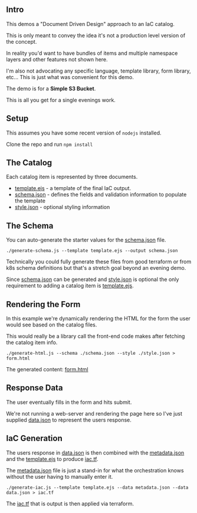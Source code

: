 ## Intro

This demos a "Document Driven Design" approach to an IaC catalog.

This is only meant to convey the idea it's not a production level version of the concept.

In reality you'd want to have bundles of items and multiple namespace layers and other features not shown here.

I'm also not advocating any specific language, template library, form library, etc...  This is just what was convenient for this demo.

The demo is for a **Simple S3 Bucket**.

This is all you get for a single evenings work.

## Setup

This assumes you have some recent version of `nodejs` installed.

Clone the repo and run `npm install`

## The Catalog

Each catalog item is represented by three documents.

  * [template.ejs](template.ejs) - a template of the final IaC output.
  * [schema.json](schema.json) - defines the fields and validation information to populate the template
  * [style.json](style.json) - optional styling information

## The Schema

You can auto-generate the starter values for the [schema.json](schema.json) file.

```
./generate-schema.js --template template.ejs --output schema.json
```

Technically you could fully generate these files from good terraform or from k8s schema definitions but that's a stretch goal beyond an evening demo.

Since [schema.json](schema.json) can be generated and [style.json](style.json) is optional the only requirement to adding a catalog item is [template.ejs](template.ejs).

## Rendering the Form

In this example we're dynamically rendering the HTML for the form the user would see based on the catalog files.

This would really be a library call the front-end code makes after fetching the catalog item info.

```
./generate-html.js --schema ./schema.json --style ./style.json > form.html
```

The generated content: [form.html](form.html)

## Response Data

The user eventually fills in the form and hits submit.

We're not running a web-server and rendering the page here so I've just supplied [data.json](data.json) to represent the users response.

## IaC Generation

The users response in [data.json](data.json) is then combined with the [metadata.json](metadata.json) and the [template.ejs](template.ejs) to produce [iac.tf](iac.tf).

The [metadata.json](metadata.json) file is just a stand-in for what the orchestration knows without the user having to manually enter it.

```
./generate-iac.js --template template.ejs --data metadata.json --data data.json > iac.tf
```

The [iac.tf](iac.tf) that is output is then applied via terraform.
